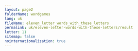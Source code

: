 ```yaml
---
layout: page2
folderName: wordgames
lang: uk
fileName: eleven_letter_words_with_these_letters
permalink: uk/eleven-letter-words-with-these-letters/result
letter: 11
sitemap: false
nointernationalization: true   
---
```

